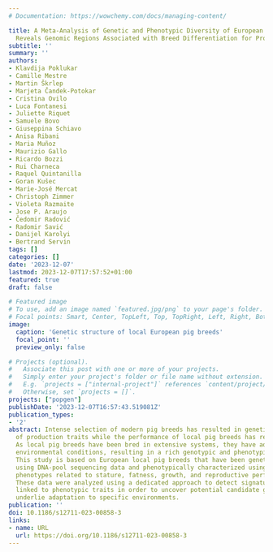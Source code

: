 ```yaml
---
# Documentation: https://wowchemy.com/docs/managing-content/

title: A Meta-Analysis of Genetic and Phenotypic Diversity of European Local Pig Breeds
  Reveals Genomic Regions Associated with Breed Differentiation for Production Traits
subtitle: ''
summary: ''
authors:
- Klavdija Poklukar
- Camille Mestre
- Martin Škrlep
- Marjeta Čandek-Potokar
- Cristina Ovilo
- Luca Fontanesi
- Juliette Riquet
- Samuele Bovo
- Giuseppina Schiavo
- Anisa Ribani
- Maria Muñoz
- Maurizio Gallo
- Ricardo Bozzi
- Rui Charneca
- Raquel Quintanilla
- Goran Kušec
- Marie-José Mercat
- Christoph Zimmer
- Violeta Razmaite
- Jose P. Araujo
- Čedomir Radović
- Radomir Savić
- Danijel Karolyi
- Bertrand Servin
tags: []
categories: []
date: '2023-12-07'
lastmod: 2023-12-07T17:57:52+01:00
featured: true
draft: false

# Featured image
# To use, add an image named `featured.jpg/png` to your page's folder.
# Focal points: Smart, Center, TopLeft, Top, TopRight, Left, Right, BottomLeft, Bottom, BottomRight.
image:
  caption: 'Genetic structure of local European pig breeds'
  focal_point: ''
  preview_only: false

# Projects (optional).
#   Associate this post with one or more of your projects.
#   Simply enter your project's folder or file name without extension.
#   E.g. `projects = ["internal-project"]` references `content/project/deep-learning/index.md`.
#   Otherwise, set `projects = []`.
projects: ["popgen"]
publishDate: '2023-12-07T16:57:43.519081Z'
publication_types:
- '2'
abstract: Intense selection of modern pig breeds has resulted in genetic improvement
  of production traits while the performance of local pig breeds has remained lower.
  As local pig breeds have been bred in extensive systems, they have adapted to specific
  environmental conditions, resulting in a rich genotypic and phenotypic diversity.
  This study is based on European local pig breeds that have been genetically characterized
  using DNA-pool sequencing data and phenotypically characterized using breed level
  phenotypes related to stature, fatness, growth, and reproductive performance traits.
  These data were analyzed using a dedicated approach to detect signatures of selection
  linked to phenotypic traits in order to uncover potential candidate genes that may
  underlie adaptation to specific environments.
publication: ''
doi: 10.1186/s12711-023-00858-3
links:
- name: URL
  url: https://doi.org/10.1186/s12711-023-00858-3
---
```

